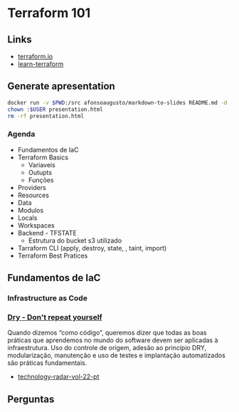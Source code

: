 # Terraform 101

## Links

* [terraform.io](https://www.terraform.io/)
* [learn-terraform](https://learn.hashicorp.com/terraform)

## Generate apresentation

```sh
docker run -v $PWD:/src afonsoaugusto/markdown-to-slides README.md -d -o presentation.html
chown :$USER presentation.html
rm -rf presentation.html
```

### Agenda

* Fundamentos de IaC
* Terraform Basics
  * Variaveis
  * Outupts
  * Funções
* Providers
* Resources
* Data
* Modulos
* Locals
* Workspaces
* Backend - TFSTATE
  * Estrutura do bucket s3 utilizado
* Tarraform CLI (apply, destroy, state, , taint, import)
* Terraform Best Pratices

## Fundamentos de IaC

### Infrastructure as Code



### [Dry - Don't repeat yourself](https://en.wikipedia.org/wiki/Don%27t_repeat_yourself)

Quando dizemos “como código”,
queremos dizer que todas as boas práticas
que aprendemos no mundo do software
devem ser aplicadas à infraestrutura. Uso
do controle de origem, adesão ao princípio
DRY, modularização, manutenção e uso
de testes e implantação automatizados
são práticas fundamentais.

* [technology-radar-vol-22-pt](https://assets.thoughtworks.com/assets/technology-radar-vol-22-pt.pdf)

## Perguntas